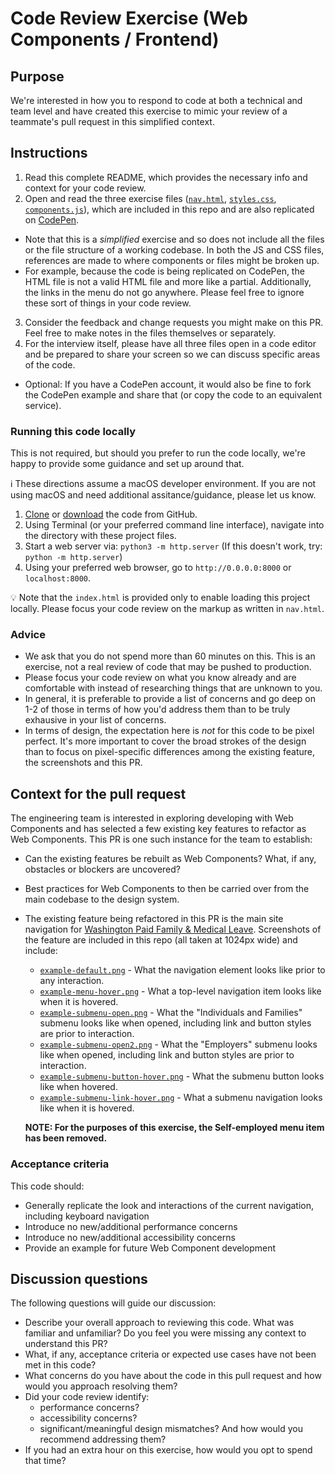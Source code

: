 # Code Review Exercise (Web Components / Frontend)

## Purpose

We're interested in how you to respond to code at both a technical and team level and have created this exercise to mimic your review of a teammate's pull request in this simplified context.

## Instructions

1. Read this complete README, which provides the necessary info and context for your code review.
2. Open and read the three exercise files ([`nav.html`](nav.html), [`styles.css`](styles.css), [`components.js`](components.js)), which are included in this repo and are also replicated on [CodePen](https://codepen.io/md-famli/pen/ExJMQBN).
  - Note that this is a _simplified_ exercise and so does not include all the files or the file structure of a working codebase. In both the JS and CSS files, references are made to where components or files might be broken up.
  - For example, because the code is being replicated on CodePen, the HTML file is not a valid HTML file and more like a partial. Additionally, the links in the menu do not go anywhere. Please feel free to ignore these sort of things in your code review.
3. Consider the feedback and change requests you might make on this PR. Feel free to make notes in the files themselves or separately.
4. For the interview itself, please have all three files open in a code editor and be prepared to share your screen so we can discuss specific areas of the code.
  - Optional: If you have a CodePen account, it would also be fine to fork the CodePen example and share that (or copy the code to an equivalent service).

### Running this code locally

This is not required, but should you prefer to run the code locally, we're happy to provide some guidance and set up around that.

ℹ️ These directions assume a macOS developer environment. If you are not using macOS and need additional assitance/guidance, please let us know.

1. [Clone](https://docs.github.com/en/repositories/creating-and-managing-repositories/cloning-a-repository#cloning-a-repository) or [download](https://docs.github.com/en/repositories/working-with-files/using-files/downloading-source-code-archives#downloading-source-code-archives-from-the-repository-view) the code from GitHub.
2. Using Terminal (or your preferred command line interface), navigate into the directory with these project files.
3. Start a web server via: `python3 -m http.server`
(If this doesn't work, try: `python -m http.server`)
4. Using your preferred web browser, go to `http://0.0.0.0:8000` or `localhost:8000`.

💡 Note that the `index.html` is provided only to enable loading this project locally. Please focus your code review on the markup as written in `nav.html`.

### Advice

- We ask that you do not spend more than 60 minutes on this. This is an exercise, not a real review of code that may be pushed to production.
- Please focus your code review on what you know already and are comfortable with instead of researching things that are unknown to you.
- In general, it is preferable to provide a list of concerns and go deep on 1-2 of those in terms of how you'd address them than to be truly exhausive in your list of concerns.
- In terms of design, the expectation here is _not_ for this code to be pixel perfect. It's more important to cover the broad strokes of the design than to focus on pixel-specific differences among the existing feature, the screenshots and this PR.

## Context for the pull request

The engineering team is interested in exploring developing with Web Components and has selected a few existing key features to refactor as Web Components. This PR is one such instance for the team to establish:

- Can the existing features be rebuilt as Web Components? What, if any, obstacles or blockers are uncovered?
- Best practices for Web Components to then be carried over from the main codebase to the design system.
- The existing feature being refactored in this PR is the main site navigation for [Washington Paid Family & Medical Leave](https://paidleave.wa.gov/individuals-and-families/). Screenshots of the feature are included in this repo (all taken at 1024px wide) and include:
  - [`example-default.png`](/screenshots/example-default.png) - What the navigation element looks like prior to any interaction.
  - [`example-menu-hover.png`](/screenshots/example-menu-hover.png) - What a top-level navigation item looks like when it is hovered.
  - [`example-submenu-open.png`](/screenshots/example-submenu-open.png) - What the "Individuals and Families" submenu looks like when opened, including link and button styles are prior to interaction.
  - [`example-submenu-open2.png`](/screenshots/example-submenu-open2.png) - What the "Employers" submenu looks like when opened, including link and button styles are prior to interaction.
  - [`example-submenu-button-hover.png`](/screenshots/example-submenu-button-hover.png) - What the submenu button looks like when hovered.
  - [`example-submenu-link-hover.png`](/screenshots/example-submenu-link-hover.png) - What a submenu navigation looks like when it is hovered.

  **NOTE: For the purposes of this exercise, the Self-employed menu item has been removed.**

### Acceptance criteria

This code should:
- Generally replicate the look and interactions of the current navigation, including keyboard navigation
- Introduce no new/additional performance concerns
- Introduce no new/additional accessibility concerns
- Provide an example for future Web Component development

## Discussion questions

The following questions will guide our discussion:
- Describe your overall approach to reviewing this code. What was familiar and unfamiliar? Do you feel you were missing any context to understand this PR?
- What, if any, acceptance criteria or expected use cases have not been met in this code?
- What concerns do you have about the code in this pull request and how would you approach resolving them?
- Did your code review identify:
  - performance concerns?
  - accessibility concerns?
  - significant/meaningful design mismatches?
  And how would you recommend addressing them?
- If you had an extra hour on this exercise, how would you opt to spend that time?
